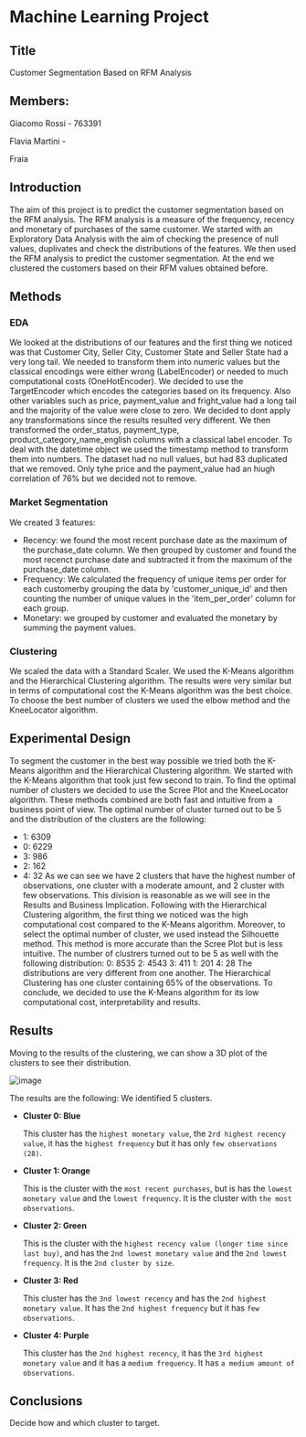 # Machine Learning Project

## Title
Customer Segmentation Based on RFM Analysis

## Members: 
Giacomo Rossi - 763391

Flavia Martini - 

Fraia

## Introduction
The aim of this project is to predict the customer segmentation based on the RFM analysis. The RFM analysis is a measure of the frequency, recency and monetary of purchases of the same customer.
We started with an Exploratory Data Analysis with the aim of checking the presence of null values, duplivates and check the distributions of the features. 
We then used the RFM analysis to predict the customer segmentation.
At the end we clustered the customers based on their RFM values obtained before.

## Methods

### EDA

We looked at the distributions of our features and the first thing we noticed was that Customer City, Seller City, Customer State and Seller State had a very long tail.
We needed to transform them into numeric values but the classical encodings were either wrong (LabelEncoder) or needed to much computational costs (OneHotEncoder). We decided to use the TargetEncoder which encodes the categories based on its frequency.
Also other variables such as price, payment_value and fright_value had a long tail and the majority of the value were close to zero.
We decided to dont apply any transformations since the results resulted very different.
We then transformed the order_status, payment_type, product_category_name_english columns with a classical label encoder.
To deal with the datetime object we used the timestamp method to transform them into numbers.
The dataset had no null values, but had 83 duplicated that we removed.
Only tyhe price and the payment_value had an hiugh correlation of 76% but we decided not to remove.

### Market Segmentation
We created 3 features:
- Recency: we found the most recent purchase date as the maximum of the purchase_date column. We then grouped by customer and found the most recenct purchase date and subtracted it from the maximum of the purchase_date column.  
- Frequency: We calculated the frequency of unique items per order for each customerby grouping the data by 'customer_unique_id' and then counting the number of unique values in the 'item_per_order' column for each group.
- Monetary: we grouped by customer and evaluated the monetary by summing the payment values.

### Clustering
We scaled the data with a Standard Scaler.
We used the K-Means algorithm and the Hierarchical Clustering algorithm.
The results were very similar but in terms of computational cost the K-Means algorithm was the best choice.
To choose the best number of clusters we used the elbow method and the KneeLocator algorithm.

## Experimental Design
To segment the customer in the best way possible we tried both the K-Means algorithm and the Hierarchical Clustering algorithm.
We started with the K-Means algorithm that took just few second to train. To find the optimal number of clusters we decided to use the Scree Plot and the KneeLocator algorithm. These methods combined are both fast and intuitive from a business point of view.
The optimal number of cluster turned out to be 5 and the distribution of the clusters are the following:
- 1: 6309
- 0: 6229
- 3: 986
- 2: 162
- 4: 32
As we can see we have 2 clusters that have the highest number of observations, one cluster with a moderate amount, and 2 cluster with few observations. This division is reasonable as we will see in the Results and Business Implication.
Following with the Hierarchical Clustering algorithm, the first thing we noticed was the high computational cost compared to the K-Means algorithm.
Moreover, to select the optimal number of cluster, we used instead the Silhouette method. This method is more accurate than the Scree Plot but is less intuitive. 
The number of clustrers turned out to be 5 as well with the following distribution:
0: 8535
2: 4543
3: 411
1: 201
4: 28
The distributions are very different from one another. 
The Hierarchical Clustering has one cluster containing 65% of the observations.
To conclude, we decided to use the K-Means algorithm for its low computational cost, interpretability and results. 

## Results
Moving to the results of the clustering, we can show a 3D plot of the clusters to see their distribution.

![image](https://github.com/giakomorssi/Machine_Learning/assets/115655415/3a443c01-16b9-4805-a09f-32d09aa0a1bf)

The results are the following:
We identified 5 clusters.
* **Cluster 0: Blue**

  This cluster has the `highest monetary value`, the `2rd highest recency value`, it has the `highest frequency` but it has only `few observations (28)`.

* **Cluster 1: Orange** 

  This is the cluster with the `most recent purchases`, but is has the `lowest monetary value` and the `lowest frequency`. It is the cluster with `the most observations`.

* **Cluster 2: Green**

  This is the cluster with the `highest recency value (longer time since last buy)`, and has the `2nd lowest monetary value` and the `2nd lowest frequency`. It is the `2nd cluster by size`.

* **Cluster 3: Red**

  This cluster has the `3nd lowest recency` and has the `2nd highest monetary value`. It has the `2nd highest frequency` but it has `few observations`.

* **Cluster 4: Purple**

  This cluster has the `2nd highest recency`, it has the `3rd highest monetary value` and it has a `medium frequency`. It has `a medium amount of observations`.


## Conclusions

Decide how and which cluster to target.
